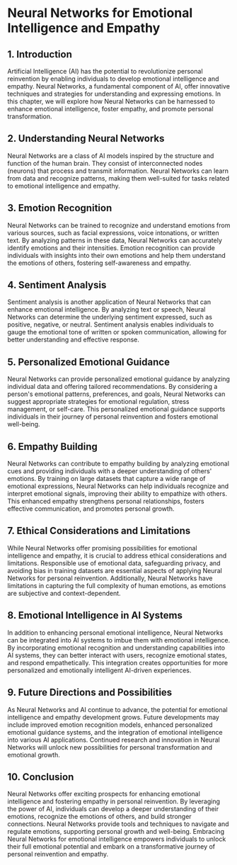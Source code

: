 # Neural Networks for Emotional Intelligence and Empathy

## 1\. Introduction

Artificial Intelligence (AI) has the potential to revolutionize personal reinvention by enabling individuals to develop emotional intelligence and empathy. Neural Networks, a fundamental component of AI, offer innovative techniques and strategies for understanding and expressing emotions. In this chapter, we will explore how Neural Networks can be harnessed to enhance emotional intelligence, foster empathy, and promote personal transformation.

## 2\. Understanding Neural Networks

Neural Networks are a class of AI models inspired by the structure and function of the human brain. They consist of interconnected nodes (neurons) that process and transmit information. Neural Networks can learn from data and recognize patterns, making them well-suited for tasks related to emotional intelligence and empathy.

## 3\. Emotion Recognition

Neural Networks can be trained to recognize and understand emotions from various sources, such as facial expressions, voice intonations, or written text. By analyzing patterns in these data, Neural Networks can accurately identify emotions and their intensities. Emotion recognition can provide individuals with insights into their own emotions and help them understand the emotions of others, fostering self-awareness and empathy.

## 4\. Sentiment Analysis

Sentiment analysis is another application of Neural Networks that can enhance emotional intelligence. By analyzing text or speech, Neural Networks can determine the underlying sentiment expressed, such as positive, negative, or neutral. Sentiment analysis enables individuals to gauge the emotional tone of written or spoken communication, allowing for better understanding and effective response.

## 5\. Personalized Emotional Guidance

Neural Networks can provide personalized emotional guidance by analyzing individual data and offering tailored recommendations. By considering a person's emotional patterns, preferences, and goals, Neural Networks can suggest appropriate strategies for emotional regulation, stress management, or self-care. This personalized emotional guidance supports individuals in their journey of personal reinvention and fosters emotional well-being.

## 6\. Empathy Building

Neural Networks can contribute to empathy building by analyzing emotional cues and providing individuals with a deeper understanding of others' emotions. By training on large datasets that capture a wide range of emotional expressions, Neural Networks can help individuals recognize and interpret emotional signals, improving their ability to empathize with others. This enhanced empathy strengthens personal relationships, fosters effective communication, and promotes personal growth.

## 7\. Ethical Considerations and Limitations

While Neural Networks offer promising possibilities for emotional intelligence and empathy, it is crucial to address ethical considerations and limitations. Responsible use of emotional data, safeguarding privacy, and avoiding bias in training datasets are essential aspects of applying Neural Networks for personal reinvention. Additionally, Neural Networks have limitations in capturing the full complexity of human emotions, as emotions are subjective and context-dependent.

## 8\. Emotional Intelligence in AI Systems

In addition to enhancing personal emotional intelligence, Neural Networks can be integrated into AI systems to imbue them with emotional intelligence. By incorporating emotional recognition and understanding capabilities into AI systems, they can better interact with users, recognize emotional states, and respond empathetically. This integration creates opportunities for more personalized and emotionally intelligent AI-driven experiences.

## 9\. Future Directions and Possibilities

As Neural Networks and AI continue to advance, the potential for emotional intelligence and empathy development grows. Future developments may include improved emotion recognition models, enhanced personalized emotional guidance systems, and the integration of emotional intelligence into various AI applications. Continued research and innovation in Neural Networks will unlock new possibilities for personal transformation and emotional growth.

## 10\. Conclusion

Neural Networks offer exciting prospects for enhancing emotional intelligence and fostering empathy in personal reinvention. By leveraging the power of AI, individuals can develop a deeper understanding of their emotions, recognize the emotions of others, and build stronger connections. Neural Networks provide tools and techniques to navigate and regulate emotions, supporting personal growth and well-being. Embracing Neural Networks for emotional intelligence empowers individuals to unlock their full emotional potential and embark on a transformative journey of personal reinvention and empathy.
